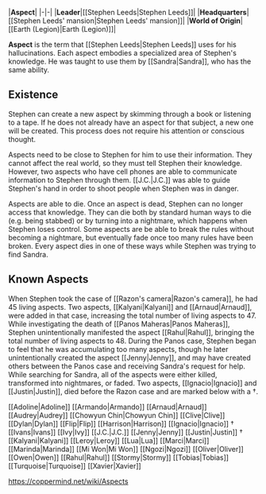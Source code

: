 |**Aspect**|
|-|-|
|**Leader**|[[Stephen Leeds\|Stephen Leeds]]|
|**Headquarters**|[[Stephen Leeds' mansion\|Stephen Leeds' mansion]]|
|**World of Origin**|[[Earth (Legion)\|Earth (Legion)]]|

**Aspect** is the term that [[Stephen Leeds\|Stephen Leeds]] uses for his hallucinations. Each aspect embodies a specialized area of Stephen's knowledge. He was taught to use them by [[Sandra\|Sandra]], who has the same ability.

## Existence

Stephen can create a new aspect by skimming through a book or listening to a tape. If he does not already have an aspect for that subject, a new one will be created. This process does not require his attention or conscious thought.


Aspects need to be close to Stephen for him to use their information. They cannot affect the real world, so they must tell Stephen their knowledge. However, two aspects who have cell phones are able to communicate information to Stephen through them. [[J.C.\|J.C.]] was able to guide Stephen's hand in order to shoot people when Stephen was in danger.


Aspects are able to die. Once an aspect is dead, Stephen can no longer access that knowledge. They can die both by standard human ways to die (e.g. being stabbed) or by turning into a nightmare, which happens when Stephen loses control. Some aspects are be able to break the rules without becoming a nightmare, but eventually fade once too many rules have been broken. Every aspect dies in one of these ways while Stephen was trying to find Sandra.

## Known Aspects
When Stephen took the case of [[Razon's camera\|Razon's camera]], he had 45 living aspects. Two aspects, [[Kalyani\|Kalyani]] and [[Arnaud\|Arnaud]], were added in that case, increasing the total number of living aspects to 47. While investigating the death of [[Panos Maheras\|Panos Maheras]], Stephen unintentionally manifested the aspect [[Rahul\|Rahul]], bringing the total number of living aspects to 48. During the Panos case, Stephen began to feel that he was accumulating too many aspects, though he later unintentionally created the aspect [[Jenny\|Jenny]], and may have created others between the Panos case and receiving Sandra's request for help. While searching for Sandra, all of the aspects were either killed, transformed into nightmares, or faded. Two aspects, [[Ignacio\|Ignacio]] and [[Justin\|Justin]], died before the Razon case and are marked below with a †.


[[Adoline\|Adoline]]
[[Armando\|Armando]]
[[Arnaud\|Arnaud]]
[[Audrey\|Audrey]]
[[Chowyun Chin\|Chowyun Chin]]
[[Clive\|Clive]]
[[Dylan\|Dylan]]
[[Flip\|Flip]]
[[Harrison\|Harrison]]
[[Ignacio\|Ignacio]] †
[[Ivans\|Ivans]]
[[Ivy\|Ivy]]
[[J.C.\|J.C.]]
[[Jenny\|Jenny]]
[[Justin\|Justin]] †
[[Kalyani\|Kalyani]]
[[Leroy\|Leroy]]
[[Lua\|Lua]]
[[Marci\|Marci]]
[[Marinda\|Marinda]]
[[Mi Won\|Mi Won]]
[[Ngozi\|Ngozi]]
[[Oliver\|Oliver]]
[[Owen\|Owen]]
[[Rahul\|Rahul]]
[[Stormy\|Stormy]]
[[Tobias\|Tobias]]
[[Turquoise\|Turquoise]]
[[Xavier\|Xavier]]



https://coppermind.net/wiki/Aspects